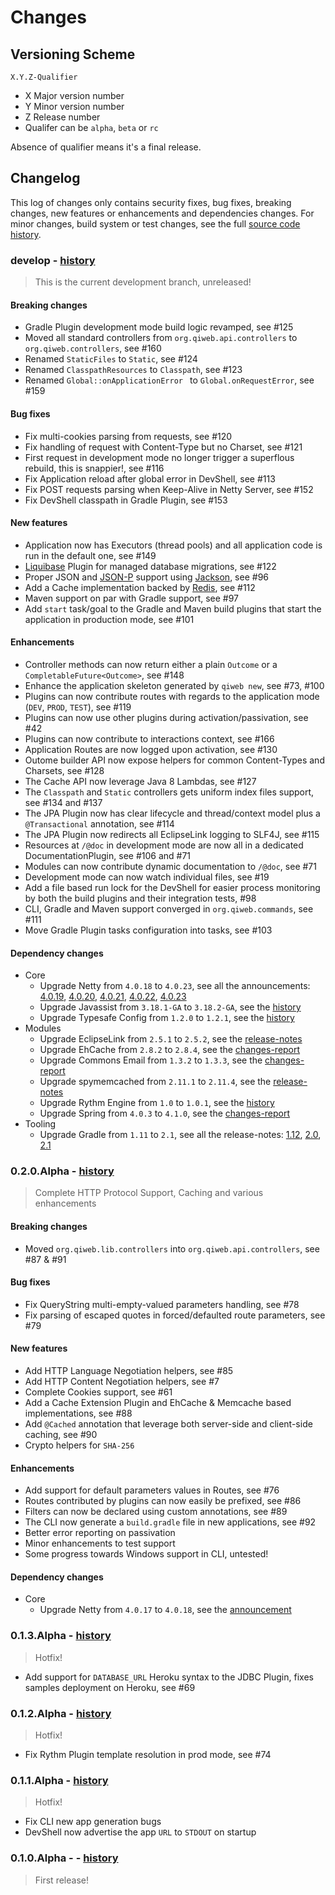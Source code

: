 # Changes


## Versioning Scheme

    X.Y.Z-Qualifier

- X Major version number
- Y Minor version number
- Z Release number
- Qualifer can be `alpha`, `beta` or `rc`

Absence of qualifier means it's a final release.



## Changelog

This log of changes only contains security fixes, bug fixes, breaking changes, new features or enhancements and dependencies changes.
For minor changes, build system or test changes, see the full [source code history](https://scm.codeartisans.org/qiweb/qiweb/network/master).



### develop - [history](https://scm.codeartisans.org/qiweb/qiweb/network/develop)

> This is the current development branch, unreleased!

#### Breaking changes

- Gradle Plugin development mode build logic revamped, see #125
- Moved all standard controllers from `org.qiweb.api.controllers` to `org.qiweb.controllers`, see #160
- Renamed `StaticFiles` to `Static`, see #124
- Renamed `ClasspathResources` to `Classpath`, see #123
- Renamed `Global::onApplicationError ` to `Global.onRequestError`, see #159

#### Bug fixes

- Fix multi-cookies parsing from requests, see #120
- Fix handling of request with Content-Type but no Charset, see #121
- First request in development mode no longer trigger a superflous rebuild, this is snappier!, see #116
- Fix Application reload after global error in DevShell, see #113
- Fix POST requests parsing when Keep-Alive in Netty Server, see #152
- Fix DevShell classpath in Gradle Plugin, see #153

#### New features

- Application now has Executors (thread pools) and all application code is run in the default one, see #149
- [Liquibase](http://www.liquibase.org/) Plugin for managed database migrations, see #122
- Proper JSON and [JSON-P](https://en.wikipedia.org/wiki/JSONP) support using [Jackson](http://wiki.fasterxml.com/JacksonHome), see #96
- Add a Cache implementation backed by [Redis](http://redis.io/), see #112
- Maven support on par with Gradle support, see #97
- Add `start` task/goal to the Gradle and Maven build plugins that start the application in production mode, see #101

#### Enhancements

- Controller methods can now return either a plain `Outcome` or a `CompletableFuture<Outcome>`, see #148
- Enhance the application skeleton generated by `qiweb new`, see #73, #100
- Plugins can now contribute routes with regards to the application mode (`DEV`, `PROD`, `TEST`), see #119
- Plugins can now use other plugins during activation/passivation, see #42
- Plugins can now contribute to interactions context, see #166
- Application Routes are now logged upon activation, see #130
- Outome builder API now expose helpers for common Content-Types and Charsets, see #128
- The Cache API now leverage Java 8 Lambdas, see #127
- The `Classpath` and `Static` controllers gets uniform index files support, see #134 and #137
- The JPA Plugin now has clear lifecycle and thread/context model plus a `@Transactional` annotation, see #114
- The JPA Plugin now redirects all EclipseLink logging to SLF4J, see #115
- Resources at `/@doc` in development mode are now all in a dedicated DocumentationPlugin, see #106 and #71
- Modules can now contribute dynamic documentation to `/@doc`, see #71
- Development mode can now watch individual files, see #19
- Add a file based run lock for the DevShell for easier process monitoring by both the build plugins and their integration tests, #98
- CLI, Gradle and Maven support converged in `org.qiweb.commands`, see #111
- Move Gradle Plugin tasks configuration into tasks, see #103

#### Dependency changes

- Core
    - Upgrade Netty from `4.0.18` to `4.0.23`, see all the announcements:
      [4.0.19](http://netty.io/news/2014/04/30/release-day.html),
      [4.0.20](http://netty.io/news/2014/06/12/4.html),
      [4.0.21](http://netty.io/news/2014/07/01/4.html),
      [4.0.22](http://netty.io/news/2014/08/14/4-0-22-Final.html),
      [4.0.23](http://netty.io/news/2014/08/15/4-0-23-Final-and-4-1-0-Beta3.html)
    - Upgrade Javassist from `3.18.1-GA` to `3.18.2-GA`, see the [history](https://github.com/jboss-javassist/javassist/commits/3.18)
    - Upgrade Typesafe Config from `1.2.0` to `1.2.1`, see the [history](https://github.com/typesafehub/config)
- Modules
    - Upgrade EclipseLink from `2.5.1` to `2.5.2`, see the [release-notes](http://www.eclipse.org/eclipselink/releases/index.php)
    - Upgrade EhCache from `2.8.2` to `2.8.4`, see the [changes-report](http://www.ehcache.org/changes-report)
    - Upgrade Commons Email from `1.3.2` to `1.3.3`, see the [changes-report](http://commons.apache.org/proper/commons-email/changes-report.html)
    - Upgrade spymemcached from `2.11.1` to `2.11.4`, see the [release-notes](https://github.com/couchbase/spymemcached/releases)
    - Upgrade Rythm Engine from `1.0` to `1.0.1`, see the [history](https://github.com/greenlaw110/Rythm/commits/1.0)
    - Upgrade Spring from `4.0.3` to `4.1.0`, see the [changes-report](http://docs.spring.io/spring-framework/docs/4.1.x/spring-framework-reference/htmlsingle/#new-in-4.1)
- Tooling
    - Upgrade Gradle from `1.11` to `2.1`, see all the release-notes:
      [1.12](http://www.gradle.org/docs/1.12/release-notes),
      [2.0](http://www.gradle.org/docs/2.0/release-notes),
      [2.1](http://www.gradle.org/docs/2.1/release-notes)



### 0.2.0.Alpha - [history](https://scm.codeartisans.org/qiweb/qiweb/network/master?utf8=%E2%9C%93&extended_sha1=0.2.0.Alpha)

> Complete HTTP Protocol Support, Caching and various enhancements

#### Breaking changes

- Moved `org.qiweb.lib.controllers` into `org.qiweb.api.controllers`, see #87 & #91

#### Bug fixes

- Fix QueryString multi-empty-valued parameters handling, see #78
- Fix parsing of escaped quotes in forced/defaulted route parameters, see #79

#### New features

- Add HTTP Language Negotiation helpers, see #85
- Add HTTP Content Negotiation helpers, see #7
- Complete Cookies support, see #61
- Add a Cache Extension Plugin and EhCache & Memcache based implementations, see #88
- Add `@Cached` annotation that leverage both server-side and client-side caching, see #90
- Crypto helpers for `SHA-256`

#### Enhancements

- Add support for default parameters values in Routes, see #76
- Routes contributed by plugins can now easily be prefixed, see #86
- Filters can now be declared using custom annotations, see #89
- The CLI now generate a `build.gradle` file in new applications, see #92
- Better error reporting on passivation
- Minor enhancements to test support
- Some progress towards Windows support in CLI, untested!

#### Dependency changes

- Core
    - Upgrade Netty from `4.0.17` to `4.0.18`, see the [announcement](http://netty.io/news/2014/04/01/4-0-18-Final.html)



### 0.1.3.Alpha - [history](https://scm.codeartisans.org/qiweb/qiweb/network/master?utf8=%E2%9C%93&extended_sha1=0.1.3.Alpha)

> Hotfix!

- Add support for `DATABASE_URL` Heroku syntax to the JDBC Plugin, fixes samples deployment on Heroku, see #69



### 0.1.2.Alpha - [history](https://scm.codeartisans.org/qiweb/qiweb/network/master?utf8=%E2%9C%93&extended_sha1=0.1.2.Alpha)

> Hotfix!

- Fix Rythm Plugin template resolution in prod mode, see #74



### 0.1.1.Alpha - [history](https://scm.codeartisans.org/qiweb/qiweb/network/master?utf8=%E2%9C%93&extended_sha1=0.1.1.Alpha)

> Hotfix!

- Fix CLI new app generation bugs
- DevShell now advertise the app `URL` to `STDOUT` on startup



### 0.1.0.Alpha -  - [history](https://scm.codeartisans.org/qiweb/qiweb/network/master?utf8=%E2%9C%93&extended_sha1=0.1.0.Alpha)

> First release!

